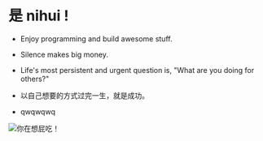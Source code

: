 # 是 nihui !

- Enjoy programming and build awesome stuff.

- Silence makes big money.

- Life's most persistent and urgent question is, "What are you doing for others?"

- 以自己想要的方式过完一生，就是成功。

- qwqwqwq

![你在想屁吃！](https://github.com/nihui/nihui/blob/master/20200910.jpg?raw=true)
